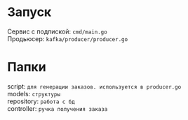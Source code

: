 # Запуск
Сервис с подпиской: `cmd/main.go`</br>
Продьюсер: `kafka/producer/producer.go`</br>
# Папки
script: `для генерации заказов. используется в producer.go`</br>
models: `структуры`</br>
repository: `работа с бд`</br>
controller: `ручка получения заказа`</br>
